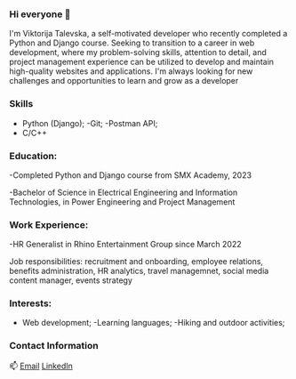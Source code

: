 ### Hi everyone 👋

I'm Viktorija Talevska, a self-motivated developer who recently completed a Python and Django course. Seeking to transition to a career in web development, where my problem-solving skills, attention to detail, and project management experience can be utilized to develop and maintain high-quality websites and applications. I'm always looking for new challenges and opportunities to learn and grow as a developer

### Skills
- Python (Django);
-Git;
-Postman API;
- C/C++

### Education:
-Completed Python and Django course from SMX Academy, 2023

-Bachelor of Science in Electrical Engineering and Information Technologies, in Power Engineering and Project Management

### Work Experience:
-HR Generalist in Rhino Entertainment Group since March 2022 

 Job responsibilities: recruitment and onboarding, employee relations, benefits administration, HR analytics, travel managemnet, social media content manager, events strategy
 

### Interests:
- Web development;
-Learning languages;
-Hiking and outdoor activities;


### Contact Information
📫 [Email](mailto:talevska.viktorija@hotmail.com)
    [LinkedIn](https://www.linkedin.com/in/viktorija-talevska-a8777b1b2/)

